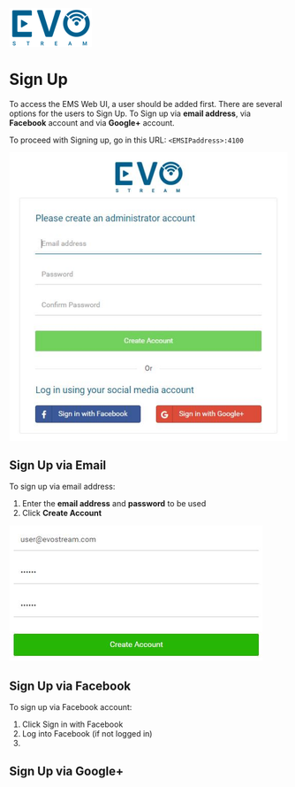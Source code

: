 ![emslogo](..\emslogo.png)



# Sign Up

To access the EMS Web UI, a user should be added first. There are several options for the users to Sign Up. To Sign up via **email address**, via **Facebook** account and via **Google+** account. 

To proceed with Signing up, go in this URL: `<EMSIPaddress>:4100`

![](.\assets\signup.JPG)



## Sign Up via Email

To sign up via email address:

1. Enter the **email address** and **password** to be used
2. Click **Create Account**

![](.\assets\email.JPG)



## Sign Up via Facebook

To sign up via Facebook account:

1. Click Sign in with Facebook
2. Log into Facebook (if not logged in)
3. ​



## Sign Up via Google+